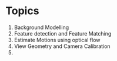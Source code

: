 # Topics 
1. Background Modelling
2. Feature detection and Feature Matching
3. Estimate Motions using optical flow
4. View Geometry and Camera Calibration
5. 